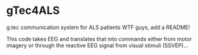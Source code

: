 # gTec4ALS
g.tec communication system for ALS patients
WTF guys, add a README!

This code takes EEG and translates that into commands either from motor imagery or through the reactive EEG signal from visual stimuli (SSVEP)...
